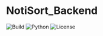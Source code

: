 # NotiSort_Backend

![Build](https://github.com/yichi170/NotiSort_Backend/actions/workflows/main.yml/badge.svg)
![Python](https://img.shields.io/badge/Python-3.8-informational)
![License](https://img.shields.io/badge/License-MIT-blue.svg)
